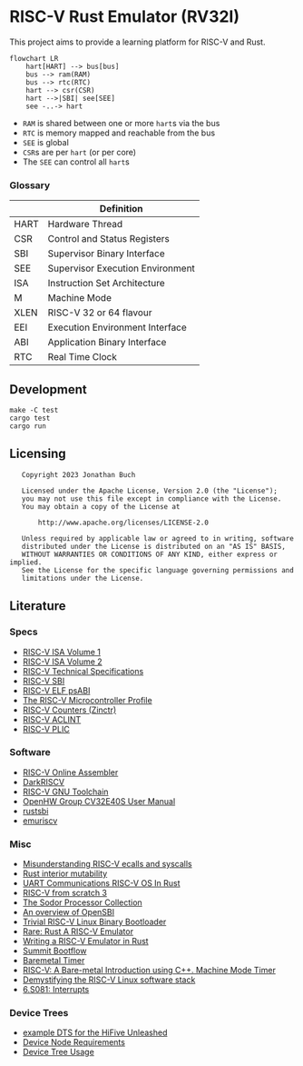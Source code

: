 # RISC-V Rust Emulator (RV32I)

This project aims to provide a learning platform for RISC-V and Rust.

```mermaid
flowchart LR
    hart[HART] --> bus[bus]
    bus --> ram(RAM)
    bus --> rtc(RTC)
    hart --> csr(CSR)
    hart -->|SBI| see[SEE]
    see -..-> hart
```

* `RAM` is shared between one or more `hart`s via the bus
* `RTC` is memory mapped and reachable from the bus
* `SEE` is global
* `CSR`s are per `hart` (or per core)
* The `SEE` can control all `hart`s

### Glossary

|      | Definition                       |
|------|----------------------------------|
| HART | Hardware Thread                  |
| CSR  | Control and Status Registers     |
| SBI  | Supervisor Binary Interface      |
| SEE  | Supervisor Execution Environment |
| ISA  | Instruction Set Architecture     |
| M    | Machine Mode                     |
| XLEN | RISC-V 32 or 64 flavour          |
| EEI  | Execution Environment Interface  |
| ABI  | Application Binary Interface     |
| RTC  | Real Time Clock                  |

## Development

```
make -C test
cargo test
cargo run
```

## Licensing

```
   Copyright 2023 Jonathan Buch

   Licensed under the Apache License, Version 2.0 (the "License");
   you may not use this file except in compliance with the License.
   You may obtain a copy of the License at

       http://www.apache.org/licenses/LICENSE-2.0

   Unless required by applicable law or agreed to in writing, software
   distributed under the License is distributed on an "AS IS" BASIS,
   WITHOUT WARRANTIES OR CONDITIONS OF ANY KIND, either express or implied.
   See the License for the specific language governing permissions and
   limitations under the License.
```

## Literature

### Specs

* [RISC-V ISA Volume 1](https://riscv.org/technical/specifications/)
* [RISC-V ISA Volume 2](https://riscv.org/technical/specifications/)
* [RISC-V Technical Specifications](https://wiki.riscv.org/display/HOME/RISC-V+Technical+Specifications)
* [RISC-V SBI](https://github.com/riscv-non-isa/riscv-sbi-doc)
* [RISC-V ELF psABI](https://github.com/riscv-non-isa/riscv-elf-psabi-doc)
* [The RISC-V Microcontroller Profile](https://github.com/emb-riscv/specs-markdown)
* [RISC-V Counters (Zinctr)](https://five-embeddev.com/riscv-isa-manual/latest/counters.html)
* [RISC-V ACLINT](https://github.com/riscv/riscv-aclint)
* [RISC-V PLIC](https://github.com/riscv/riscv-plic-spec)

### Software

* [RISC-V Online Assembler](https://riscvasm.lucasteske.dev/#)
* [DarkRISCV](https://github.com/darklife/darkriscv)
* [RISC-V GNU Toolchain](https://github.com/riscv-collab/riscv-gnu-toolchain)
* [OpenHW Group CV32E40S User Manual](https://docs.openhwgroup.org/projects/cv32e40s-user-manual/en/latest/index.html)
* [rustsbi](https://docs.rs/rustsbi/latest/rustsbi/)
* [emuriscv](https://github.com/jborza/emuriscv)

### Misc

* [Misunderstanding RISC-V ecalls and syscalls](https://jborza.com/emulation/2021/04/22/ecalls-and-syscalls.html)
* [Rust interior mutability](https://doc.rust-lang.org/book/ch16-03-shared-state.html)
* [UART Communications RISC-V OS In Rust](https://osblog.stephenmarz.com/ch2.html)
* [RISC-V from scratch 3](https://twilco.github.io/riscv-from-scratch/2019/07/08/riscv-from-scratch-3.html)
* [The Sodor Processor Collection](https://github.com/ucb-bar/riscv-sodor)
* [An overview of OpenSBI](https://www.thegoodpenguin.co.uk/blog/an-overview-of-opensbi/)
* [Trivial RISC-V Linux Binary Bootloader](https://github.com/ultraembedded/riscv-linux-boot)
* [Rare: Rust A RISC-V Emulator](https://siriusdemon.github.io/Rare/v3-CSR.html)
* [Writing a RISC-V Emulator in Rust](https://book.rvemu.app/index.html)
* [Summit Bootflow](https://riscv.org/wp-content/uploads/2019/12/Summit_bootflow.pdf)
* [Baremetal Timer](https://five-embeddev.com/baremetal/timer/)
* [RISC-V: A Bare-metal Introduction using C++. Machine Mode Timer](https://philmulholland.medium.com/risc-v-a-bare-metal-introduction-with-c-machine-mode-timer-790f55f2c96c)
* [Demystifying the RISC-V Linux software stack](https://www.european-processor-initiative.eu/wp-content/uploads/2022/06/Nick-Kossifidis-@-RISC-V-Week.pdf)
* [6.S081: Interrupts](https://pdos.csail.mit.edu/6.828/2021/slides/6s081-lec-interrupts.pdf)

### Device Trees

* [example DTS for the HiFive Unleashed](https://github.com/riscv-non-isa/riscv-device-tree-doc/blob/master/examples/sifive-hifive_unleashed-microsemi.dts)
* [Device Node Requirements](https://devicetree-specification.readthedocs.io/en/latest/chapter3-devicenodes.html)
* [Device Tree Usage](https://elinux.org/Device_Tree_Usage)
